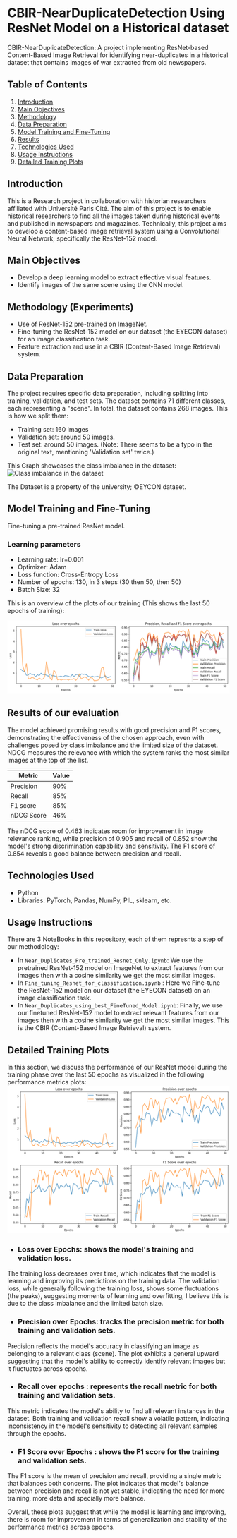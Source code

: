 # CBIR-NearDuplicateDetection Using ResNet Model on a Historical dataset

CBIR-NearDuplicateDetection: A project implementing ResNet-based Content-Based Image Retrieval for identifying near-duplicates in a historical dataset that contains images of war extracted from old newspapers.

## Table of Contents
1. [Introduction](#introduction)
2. [Main Objectives](#main-objectives)
3. [Methodology](#methodology)
4. [Data Preparation](#data-preparation)
5. [Model Training and Fine-Tuning](#model-training-and-fine-tuning)
6. [Results](#results)
7. [Technologies Used](#technologies-used)
8. [Usage Instructions](#usage-instructions)
9. [Detailed Training Plots](#detailed-training-plots)


## Introduction

This is a Research project in collaboration with historian researchers affiliated with Université Paris Cité.
The aim of this project is to enable historical researchers to find all the images taken during historical events and published in newspapers and magazines.
Technically, this project aims to develop a content-based image retrieval system using a Convolutional Neural Network, specifically the ResNet-152 model.

## Main Objectives
- Develop a deep learning model to extract effective visual features.
- Identify images of the same scene using the CNN model.

## Methodology (Experiments)
- Use of ResNet-152 pre-trained on ImageNet.
- Fine-tuning the ResNet-152 model on our dataset (the EYECON dataset) for an image classification task.
- Feature extraction and use in a CBIR (Content-Based Image Retrieval) system.

## Data Preparation
The project requires specific data preparation, including splitting into training, validation, and test sets. 
The dataset contains 71 different classes, each representing a "scene". In total, the dataset contains 268 images. 
This is how we split them:
- Training set: 160 images
- Validation set: around 50 images.
- Test set: around 50 images. (Note: There seems to be a typo in the original text, mentioning 'Validation set' twice.)

This Graph showcases the class imbalance in the dataset:
![Class imbalance in the dataset](https://github.com/vivorima/CBIR-NearDuplicateDetection/blob/f6654bb32e89c951161acc13837ddea2ae179ec4/Pr%C3%A9sentation%20projet%20resent.png "Class imbalance in the dataset")

The Dataset is a property of the university; ©EYCON dataset.

## Model Training and Fine-Tuning
Fine-tuning a pre-trained ResNet model. 

### Learning parameters
- Learning rate: lr=0.001
- Optimizer: Adam
- Loss function: Cross-Entropy Loss
- Number of epochs: 130, in 3 steps (30 then 50, then 50)
- Batch Size: 32

This is an overview of the plots of our training (This shows the last 50 epochs of training):

![Loss and Accuracy Metrics](https://github.com/vivorima/CBIR-NearDuplicateDetection/blob/f6654bb32e89c951161acc13837ddea2ae179ec4/overview.png "Loss and Accuracy Metrics")

## Results of our evaluation
The model achieved promising results with good precision and F1 scores, demonstrating the effectiveness of the chosen approach, even with challenges posed by class imbalance and the limited size of the dataset. NDCG measures the relevance with which the system ranks the most similar images at the top of the list.

| Metric     | Value |
|------------|-------|
| Precision  | 90%   |
| Recall     | 85%   |
| F1 score   | 85%   |
| nDCG Score | 46%   |

The nDCG score of 0.463 indicates room for improvement in image relevance ranking, while precision of 0.905 and recall of 0.852 show the model's strong discrimination capability and sensitivity. The F1 score of 0.854 reveals a good balance between precision and recall.

## Technologies Used
- Python
- Libraries: PyTorch, Pandas, NumPy, PIL, sklearn, etc.

## Usage Instructions
There are 3 NoteBooks in this repository, each of them represnts a step of our methodology:

- In `Near_Duplicates_Pre_trained_Resnet_Only.ipynb`: We use the pretrained ResNet-152 model on ImageNet to extract features from our images then with a cosine similarity we get the most similar images.
- In `Fine_tuning_Resnet_for_classification.ipynb` : Here we Fine-tune the ResNet-152 model on our dataset (the EYECON dataset) on an image classification task.
- In `Near_Duplicates_using_best_FineTuned_Model.ipynb`: Finally, we use our finetuned ResNet-152 model to extract relevant features from our images then with a cosine similarity we get the most similar images. This is the CBIR (Content-Based Image Retrieval) system.


## Detailed Training Plots

In this section, we discuss the performance of our ResNet model during the training phase over the last 50 epochs as visualized in the following performance metrics plots:
![All Metrics](https://github.com/vivorima/CBIR-NearDuplicateDetection/blob/de86a930f49654bad6177f0b2121b65f0803e585/all%20plots.png "All training Metrics")


- ### Loss over Epochs: shows the model's training and validation loss.
The training loss decreases over time, which indicates that the model is learning and improving its predictions on the training data. The validation loss, while generally following the training loss, shows some fluctuations (the peaks), suggesting moments of learning and overfitting, I believe this is due to the class imbalance and the limited batch size.

- ### Precision over Epochs: tracks the precision metric for both training and validation sets.
Precision reflects the model's accuracy in classifying an image as belonging to a relevant class (scene). The plot exhibits a general upward suggesting that the model's ability to correctly identify relevant images but it fluctuates across epochs.

- ### Recall over epochs : represents the recall metric for both training and validation sets.
This metric indicates the model's ability to find all relevant instances in the dataset. Both training and validation recall show a volatile pattern, indicating inconsistency in the model's sensitivity to detecting all relevant samples through the epochs.

- ### F1 Score over Epochs : shows the F1 score for the training and validation sets.
The F1 score is the mean of precision and recall, providing a single metric that balances both concerns. The plot indicates that model's balance between precision and recall is not yet stable, indicating the need for more training, more data and specially more balance.

Overall, these plots suggest that while the model is learning and improving, there is room for improvement in terms of generalization and stability of the performance metrics across epochs. 

